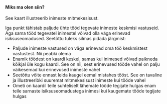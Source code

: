 #### Miks ma olen siin?

See kaart illustreerib inimeste mitmekesisust.

Iga punkt tähistab paljude ühte tööd tegevate inimeste keskmisi vastuseid. Aga sama tööd tegevatel inimestel võivad olla väga erinevad isiksuseomadused. Seetõttu tuleks silmas pidada järgmist:

-  Paljude inimeste vastused on väga erinevad oma töö keskmistest vastustest. Nii peabki olema
-  Enamik töödest on kaardi keskel, samas kui inimesed võivad paikneda kõikjal üle kogu kaardi. See on nii, sest erinevused tööde vahel on palju väikesemad kui erinevused inimeste vahel
-  Seetõttu võite ennast leida kaugel eemal mistahes tööst. See on tavaline ja illustreeribki suuremat mitmekesisust inimeste kui tööde vahel
-  Ometi on kaardil teile suhteliselt lähemate tööde tegijate hulgas enam teile sarnaste isiksuseomadustega inimesi kui kaugemate tööde tegijate hulgas
